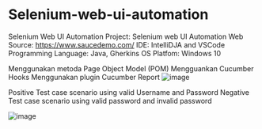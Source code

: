 # Selenium-web-ui-automation
Selenium Web UI Automation
Project: Selenium web UI Automation
Web Source: https://www.saucedemo.com/
IDE: IntelliDJA and VSCode
Programming Language: Java, Gherkins
OS Platfom: Windows 10

Menggunakan metoda Page Object Model (POM)
Mengguankan Cucumber Hooks
Menggunakan plugin Cucumber Report
![image](https://github.com/user-attachments/assets/53588925-082e-4306-8ee9-ee4a614a89cb)

Positive Test case scenario using valid Username and Password
Negative Test case scenario using valid password and invalid password

![image](https://github.com/user-attachments/assets/c48dd9b6-97a5-4ae1-b25b-8482ceb37d5b)


